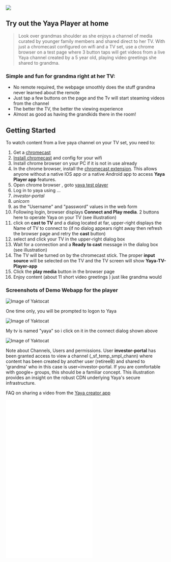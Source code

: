 ![](http://www.yayatv.tv/images/icon_yaya2_96.png)
## Try out the Yaya Player at home

> Look over grandmas shoulder as she enjoys a channel of media curated by younger family members and shared direct to her TV. With just a chromecast configured on wifi and a TV set, use a chrome browser on a test page where 3 button taps will get videos from a live Yaya channel created by a 5 year old, playing video greetings she shared to grandma. 

### Simple and fun for grandma right at her TV:

* No remote required, the webpage smoothly does the stuff grandma never learned about the remote
* Just tap a few buttons on the page and the Tv will start steaming videos from the channel
* The better the TV, the better the viewing experience
* Almost as good as having the grandkids there in the room!


## Getting Started

To watch content from a live yaya channel on your TV set,  you need to:

1. Get a [chromecast](http://www.google.com/intl/en_us/chrome/devices/chromecast/index.html)
2. [Install chromecast](https://support.google.com/chromecast/answer/2998456) and config for your wifi
3. Install chrome browser on your PC if it is not in use already
4. In the chrome browser, install the [chromecast extension](http://www.google.com/intl/en_us/chrome/devices/chromecast/learn.html#how-to-cast-chrome-tab). This 
allows anyone without a native IOS app or a native Android app to access **Yaya Player app** features.
5. Open chrome browser , goto [yaya test player](http://blooming-falls-9862.herokuapp.com)
6. Log in to yaya using ...
7. *investor-portal*    
8. *unicorn*
9. as the "Username" and "password" values in the web form
10. Following login, browser displays **Connect and Play media**. 2 buttons here to operate Yaya on your TV (see illustration)
11. click on **cast to TV** and a dialog located at far, upper-right displays the Name of TV to connect to (if no dialog appears right away then refresh the browser page and retry the **cast** button)
12. select and click your TV in the upper-right dialog box
13. Wait for a connection and a **Ready to cast** message in the dialog box (see illustration)
14. The TV will be turned on by the chromecast stick. The proper **input source** will be selected on the TV and the TV screen will show **Yaya-TV-Player-app**
15. Click the **play media** button in the browser page
16. Enjoy content (about 11 short video greetings ) just like grandma would

### Screenshots of Demo Webapp for the player

![Image of Yaktocat](http://www.yayatv.tv/images/kick_logon.png)

One time only, you will be prompted to logon to Yaya

![Image of Yaktocat](http://www.yayatv.tv/images/kick_select_tv.png)

My tv is named "yaya" so i click on it in the connect dialog shown above

![Image of Yaktocat](http://www.yayatv.tv/images/kick_chnnl.png)

Note about Channels, Users and permissions.  User **investor-portal** has been granted access to view a channel (_sf_temp_smpl_chann) where content has been created by another user (retireeB) and shared to 'grandma' who in this case is user=investor-portal. If you are comfortable with google+ groups, this should be a familiar concept. This illustration provides an insight on the robust CDN underlying Yaya's secure infrastructure.

FAQ on sharing a video from the [Yaya creator app](https://www.youtube.com/watch?v=goTA4lu7MMA&t=2m56s)


<iframe src="//giphy.com/embed/xTiTnqzcoyoQPMqiAM" width="272" height="496" frameBorder="0" style="max-width: 100%" class="giphy-embed" webkitAllowFullScreen mozallowfullscreen allowFullScreen></iframe>


